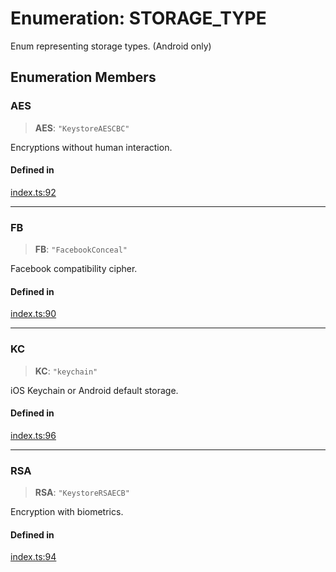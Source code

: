# Enumeration: STORAGE\_TYPE

Enum representing storage types. (Android only)

## Enumeration Members

### AES

> **AES**: `"KeystoreAESCBC"`

Encryptions without human interaction.

#### Defined in

[index.ts:92](https://github.com/quangsuong/nts-react-native-keychain/blob/06824b340311076cce81e80bceb3c34da22ca810/src/index.ts#L92)

***

### FB

> **FB**: `"FacebookConceal"`

Facebook compatibility cipher.

#### Defined in

[index.ts:90](https://github.com/quangsuong/nts-react-native-keychain/blob/06824b340311076cce81e80bceb3c34da22ca810/src/index.ts#L90)

***

### KC

> **KC**: `"keychain"`

iOS Keychain or Android default storage.

#### Defined in

[index.ts:96](https://github.com/quangsuong/nts-react-native-keychain/blob/06824b340311076cce81e80bceb3c34da22ca810/src/index.ts#L96)

***

### RSA

> **RSA**: `"KeystoreRSAECB"`

Encryption with biometrics.

#### Defined in

[index.ts:94](https://github.com/quangsuong/nts-react-native-keychain/blob/06824b340311076cce81e80bceb3c34da22ca810/src/index.ts#L94)
